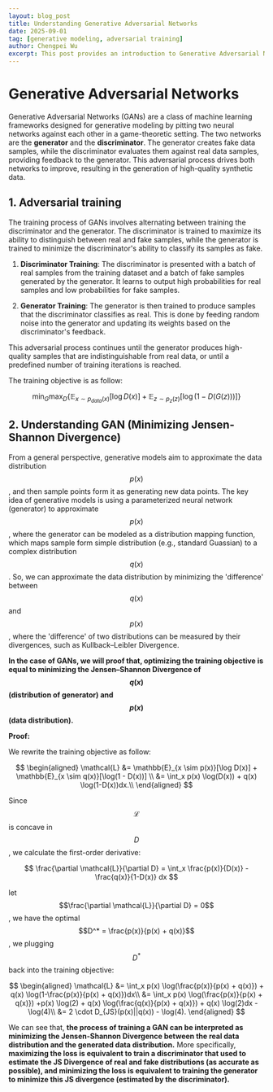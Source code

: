 ```yaml
---
layout: blog_post
title: Understanding Generative Adversarial Networks
date: 2025-09-01
tag: [generative modeling, adversarial training]
author: Chengpei Wu
excerpt: This post provides an introduction to Generative Adversarial Networks (GANs).
---
```


# Generative Adversarial Networks

Generative Adversarial Networks (GANs) are a class of machine learning frameworks designed for generative modeling by pitting two neural networks against each other in a game-theoretic setting. The two networks are the **generator** and the **discriminator**. The generator creates fake data samples, while the discriminator evaluates them against real data samples, providing feedback to the generator. This adversarial process drives both networks to improve, resulting in the generation of high-quality synthetic data.


## 1. Adversarial training

The training process of GANs involves alternating between training the discriminator and the generator. The discriminator is trained to maximize its ability to distinguish between real and fake samples, while the generator is trained to minimize the discriminator's ability to classify its samples as fake.

1. **Discriminator Training**: The discriminator is presented with a batch of real samples from the training dataset and a batch of fake samples generated by the generator. It learns to output high probabilities for real samples and low probabilities for fake samples.

2. **Generator Training**: The generator is then trained to produce samples that the discriminator classifies as real. This is done by feeding random noise into the generator and updating its weights based on the discriminator's feedback.

This adversarial process continues until the generator produces high-quality samples that are indistinguishable from real data, or until a predefined number of training iterations is reached.

The training objective is as follow:

$$
\min_{G} \max_{D} \left \{\mathbb{E}_{x \sim p_{data}(x)}[\log D(x)] + \mathbb{E}_{z \sim p_{z}(z)}[\log(1 - D(G(z)))]\right \}
$$

## 2. Understanding GAN (Minimizing Jensen-Shannon Divergence)

From a general perspective, generative models aim to approximate the data distribution $$p(x)$$, and then sample points form it as generating new data points.
The key idea of generative models is using a parameterized neural network (generator) to approximate $$p(x)$$, where the generator can be modeled as a distribution mapping function, which maps sample form simple distribution (e.g., standard Guassian) to a complex distribution $$q(x)$$.
So, we can approximate the data distribution by minimizing the 'difference' between $$q(x)$$ and $$p(x)$$, where the 'difference' of two distributions can be measured by their divergences, such as Kullback–Leibler Divergence.

**In the case of GANs, we will proof that, optimizing the training objective is equal to minimizing the Jensen–Shannon Divergence of $$q(x)$$ (distribution of generator) and $$p(x)$$ (data distribution).**

**Proof:**

We rewrite the training objective as follow:

$$
\begin{aligned}
\mathcal{L} &= \mathbb{E}_{x \sim p(x)}[\log D(x)] + \mathbb{E}_{x \sim q(x)}[\log(1 - D(x))] \\
&= \int_x p(x) \log(D(x)) + q(x) \log(1-D(x))dx.\\
\end{aligned}
$$

Since $$\mathcal{L}$$ is concave in $$D$$, we calculate the first-order derivative:

$$
\frac{\partial \mathcal{L}}{\partial D} = \int_x \frac{p(x)}{D(x)} - \frac{q(x)}{1-D(x)} dx
$$

let $$\frac{\partial \mathcal{L}}{\partial D} = 0$$, we have the optimal $$D^* = \frac{p(x)}{p(x) + q(x)}$$, we plugging $$D^*$$ back into the training objective:

$$
\begin{aligned}
\mathcal{L} &= \int_x p(x) \log(\frac{p(x)}{p(x) + q(x)}) + q(x) \log(1-\frac{p(x)}{p(x) + q(x)})dx\\
&= \int_x p(x) \log(\frac{p(x)}{p(x) + q(x)}) +p(x) \log(2) + q(x) \log(\frac{q(x)}{p(x) + q(x)}) + q(x) \log(2)dx - \log(4)\\
&= 2 \cdot D_{JS}(p(x)||q(x)) - \log(4).
\end{aligned}
$$

We can see that, **the process of training a GAN can be interpreted as minimizing the Jensen-Shannon Divergence between the real data distribution and the generated data distribution.**
More specifically, **maximizing the loss is equivalent to train a discriminator that used to estimate the JS Divergence of real and fake distributions (as accurate as possible), and minimizing the loss is equivalent to training the generator to minimize this JS divergence (estimated by the discriminator).**